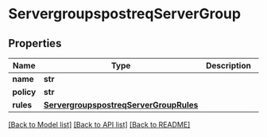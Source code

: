 # ServergroupspostreqServerGroup

## Properties
Name | Type | Description | Notes
------------ | ------------- | ------------- | -------------
**name** | **str** |  | [optional] 
**policy** | **str** |  | [optional] 
**rules** | [**ServergroupspostreqServerGroupRules**](ServergroupspostreqServerGroupRules.md) |  | [optional] 

[[Back to Model list]](../README.md#documentation-for-models) [[Back to API list]](../README.md#documentation-for-api-endpoints) [[Back to README]](../README.md)


